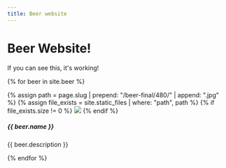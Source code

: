 ```yaml
---
title: Beer website
---
```


# Beer Website!

<p>If you can see this, it's working!</p>


{% for beer in site.beer %}
<div class="card mb-3" style="max-width: 540px;">
<div class="row g-0">
    <div class="col-md-4">
    {% assign path = page.slug | prepend: "/beer-final/480/" | append: ".jpg"  %}
    {% assign file_exists = site.static_files | where: "path", path  %}
    {% if file_exists.size != 0 %}
    <img src="{{ path }}" class="img-fluid rounded-start">
    {% endif %}
    </div>
    <div class="col-md-8">
    <div class="card-body">
        <h5 class="card-title">{{ beer.name }}</h5>
        <p class="card-text">{{ beer.description }}</p>
        <!--<p class="card-text"><small class="text-body-secondary">Last updated 3 mins ago</small></p>-->
    </div>
    </div>
</div>
</div>
{% endfor %}

